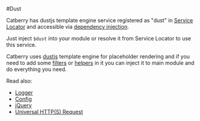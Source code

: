 #Dust

Catberry has dustjs template engine service registered as "dust" in 
[Service Locator](../service-locator.md) and accessible via 
[dependency injection](../dependency-injection.md).

Just inject `$dust` into your module or resolve it from 
Service Locator to use this service.

Catberry uses [dustjs](https://github.com/linkedin/dustjs) template engine
for placeholder rendering and if you need to add some 
[filters](https://github.com/linkedin/dustjs/wiki/Dust-Tutorial#more-on-dust-output-and-dust-filters) 
or [helpers](https://github.com/linkedin/dustjs/wiki/Dust-Tutorial#writing-a-dust-helper) 
in it you can inject it to main module and do everything you need.

Read also:

* [Logger](logger.md)
* [Config](config.md)
* [jQuery](jquery.md)
* [Universal HTTP(S) Request](universal-http-request.md)